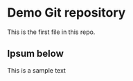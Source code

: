 # Demo Git repository

This is the first file in this repo.

## Ipsum below 

This is a sample text 
